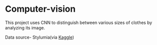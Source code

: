 # Computer-vision
This project uses CNN to distinguish between various sizes of clothes by analyzing its image. 

Data source- Stylumia(via <a href="https://www.kaggle.com/competitions/extracting-attributes-from-fashion-images-3">Kaggle</a>) 
